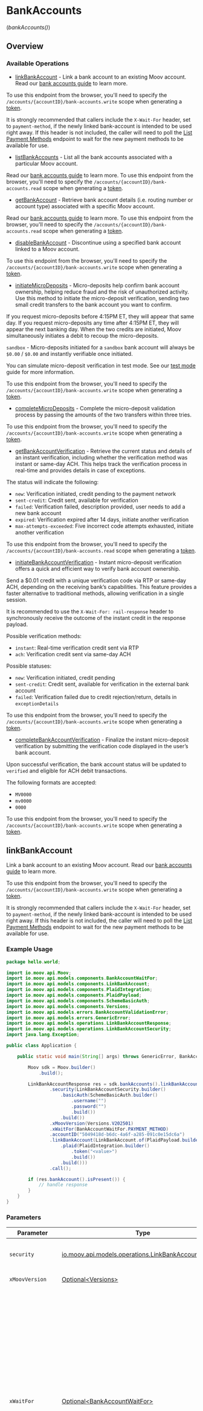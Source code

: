 # BankAccounts
(*bankAccounts()*)

## Overview

### Available Operations

* [linkBankAccount](#linkbankaccount) - Link a bank account to an existing Moov account. Read our [bank accounts guide](https://docs.moov.io/guides/sources/bank-accounts/) to learn more.

To use this endpoint from the browser, you'll need to specify the `/accounts/{accountID}/bank-accounts.write` scope when generating a [token](https://docs.moov.io/api/authentication/access-tokens/).

It is strongly recommended that callers include the `X-Wait-For` header, set to `payment-method`, if the newly linked
bank-account is intended to be used right away. If this header is not included, the caller will need to poll the [List Payment
Methods](https://docs.moov.io/api/sources/payment-methods/list/)
endpoint to wait for the new payment methods to be available for use.
* [listBankAccounts](#listbankaccounts) - List all the bank accounts associated with a particular Moov account. 

Read our [bank accounts guide](https://docs.moov.io/guides/sources/bank-accounts/) to learn more. To use this endpoint 
from the browser, you'll need to specify the `/accounts/{accountID}/bank-accounts.read` scope when generating a 
[token](https://docs.moov.io/api/authentication/access-tokens/).
* [getBankAccount](#getbankaccount) - Retrieve bank account details (i.e. routing number or account type) associated with a specific Moov account. 

Read our [bank accounts guide](https://docs.moov.io/guides/sources/bank-accounts/) to learn more. To use this 
endpoint from the browser, you'll need to specify the `/accounts/{accountID}/bank-accounts.read` scope when 
generating a [token](https://docs.moov.io/api/authentication/access-tokens/).
* [disableBankAccount](#disablebankaccount) - Discontinue using a specified bank account linked to a Moov account. 

To use this endpoint from the browser, you'll need to specify the `/accounts/{accountID}/bank-accounts.write` scope 
when generating a [token](https://docs.moov.io/api/authentication/access-tokens/).
* [initiateMicroDeposits](#initiatemicrodeposits) - Micro-deposits help confirm bank account ownership, helping reduce fraud and the risk of unauthorized activity. Use this method to initiate the micro-deposit verification, sending two small credit transfers to the bank account you want to confirm.

If you request micro-deposits before 4:15PM ET, they will appear that same day. If you request micro-deposits any time after 4:15PM ET, they will appear the next banking day. When the two credits are initiated, Moov simultaneously initiates a debit to recoup the micro-deposits. 

`sandbox` - Micro-deposits initiated for a `sandbox` bank account will always be `$0.00` / `$0.00` and instantly verifiable once initiated.

You can simulate micro-deposit verification in test mode. See our [test mode](https://docs.moov.io/guides/get-started/test-mode/#micro-deposits) guide for more information.

To use this endpoint from the browser, you'll need to specify the `/accounts/{accountID}/bank-accounts.write` scope when generating a [token](https://docs.moov.io/api/authentication/access-tokens/).
* [completeMicroDeposits](#completemicrodeposits) - Complete the micro-deposit validation process by passing the amounts of the two transfers within three tries.

To use this endpoint from the browser, you'll need to specify the `/accounts/{accountID}/bank-accounts.write` scope when generating a 
[token](https://docs.moov.io/api/authentication/access-tokens/).
* [getBankAccountVerification](#getbankaccountverification) - Retrieve the current status and details of an instant verification, including whether the verification method was instant or same-day 
ACH. This helps track the verification process in real-time and provides details in case of exceptions.

The status will indicate the following:

- `new`: Verification initiated, credit pending to the payment network
- `sent-credit`: Credit sent, available for verification
- `failed`: Verification failed, description provided, user needs to add a new bank account
- `expired`: Verification expired after 14 days, initiate another verification
- `max-attempts-exceeded`: Five incorrect code attempts exhausted, initiate another verification

To use this endpoint from the browser, you'll need to specify the `/accounts/{accountID}/bank-accounts.read` scope when generating a 
[token](https://docs.moov.io/api/authentication/access-tokens/).
* [initiateBankAccountVerification](#initiatebankaccountverification) - Instant micro-deposit verification offers a quick and efficient way to verify bank account ownership. 

Send a $0.01 credit with a unique verification code via RTP or same-day ACH, depending on the receiving bank’s capabilities. This
feature provides a faster alternative to traditional methods, allowing verification in a single session.

It is recommended to use the `X-Wait-For: rail-response` header to synchronously receive the outcome of the instant credit in the
 response payload.

Possible verification methods:
  - `instant`: Real-time verification credit sent via RTP
  - `ach`: Verification credit sent via same-day ACH

Possible statuses:
  - `new`: Verification initiated, credit pending
  - `sent-credit`: Credit sent, available for verification in the external bank account
  - `failed`: Verification failed due to credit rejection/return, details in `exceptionDetails`

To use this endpoint from the browser, you'll need to specify the `/accounts/{accountID}/bank-accounts.write` scope when generating a 
[token](https://docs.moov.io/api/authentication/access-tokens/).
* [completeBankAccountVerification](#completebankaccountverification) - Finalize the instant micro-deposit verification by submitting the verification code displayed in the user’s bank account. 

Upon successful verification, the bank account status will be updated to `verified` and eligible for ACH debit transactions.

The following formats are accepted:
- `MV0000`
- `mv0000`
- `0000`

To use this endpoint from the browser, you'll need to specify the `/accounts/{accountID}/bank-accounts.write` scope when 
generating a [token](https://docs.moov.io/api/authentication/access-tokens/).

## linkBankAccount

Link a bank account to an existing Moov account. Read our [bank accounts guide](https://docs.moov.io/guides/sources/bank-accounts/) to learn more.

To use this endpoint from the browser, you'll need to specify the `/accounts/{accountID}/bank-accounts.write` scope when generating a [token](https://docs.moov.io/api/authentication/access-tokens/).

It is strongly recommended that callers include the `X-Wait-For` header, set to `payment-method`, if the newly linked
bank-account is intended to be used right away. If this header is not included, the caller will need to poll the [List Payment
Methods](https://docs.moov.io/api/sources/payment-methods/list/)
endpoint to wait for the new payment methods to be available for use.

### Example Usage

```java
package hello.world;

import io.moov.api.Moov;
import io.moov.api.models.components.BankAccountWaitFor;
import io.moov.api.models.components.LinkBankAccount;
import io.moov.api.models.components.PlaidIntegration;
import io.moov.api.models.components.PlaidPayload;
import io.moov.api.models.components.SchemeBasicAuth;
import io.moov.api.models.components.Versions;
import io.moov.api.models.errors.BankAccountValidationError;
import io.moov.api.models.errors.GenericError;
import io.moov.api.models.operations.LinkBankAccountResponse;
import io.moov.api.models.operations.LinkBankAccountSecurity;
import java.lang.Exception;

public class Application {

    public static void main(String[] args) throws GenericError, BankAccountValidationError, Exception {

        Moov sdk = Moov.builder()
            .build();

        LinkBankAccountResponse res = sdk.bankAccounts().linkBankAccount()
                .security(LinkBankAccountSecurity.builder()
                    .basicAuth(SchemeBasicAuth.builder()
                        .username("")
                        .password("")
                        .build())
                    .build())
                .xMoovVersion(Versions.V202501)
                .xWaitFor(BankAccountWaitFor.PAYMENT_METHOD)
                .accountID("5049418d-b6dc-4a6f-a285-091c0e15dc6a")
                .linkBankAccount(LinkBankAccount.of(PlaidPayload.builder()
                    .plaid(PlaidIntegration.builder()
                        .token("<value>")
                        .build())
                    .build()))
                .call();

        if (res.bankAccount().isPresent()) {
            // handle response
        }
    }
}
```

### Parameters

| Parameter                                                                                                                                                                                                                                                                                                                                                                   | Type                                                                                                                                                                                                                                                                                                                                                                        | Required                                                                                                                                                                                                                                                                                                                                                                    | Description                                                                                                                                                                                                                                                                                                                                                                 |
| --------------------------------------------------------------------------------------------------------------------------------------------------------------------------------------------------------------------------------------------------------------------------------------------------------------------------------------------------------------------------- | --------------------------------------------------------------------------------------------------------------------------------------------------------------------------------------------------------------------------------------------------------------------------------------------------------------------------------------------------------------------------- | --------------------------------------------------------------------------------------------------------------------------------------------------------------------------------------------------------------------------------------------------------------------------------------------------------------------------------------------------------------------------- | --------------------------------------------------------------------------------------------------------------------------------------------------------------------------------------------------------------------------------------------------------------------------------------------------------------------------------------------------------------------------- |
| `security`                                                                                                                                                                                                                                                                                                                                                                  | [io.moov.api.models.operations.LinkBankAccountSecurity](../../models/operations/LinkBankAccountSecurity.md)                                                                                                                                                                                                                                                                 | :heavy_check_mark:                                                                                                                                                                                                                                                                                                                                                          | The security requirements to use for the request.                                                                                                                                                                                                                                                                                                                           |
| `xMoovVersion`                                                                                                                                                                                                                                                                                                                                                              | [Optional\<Versions>](../../models/components/Versions.md)                                                                                                                                                                                                                                                                                                                  | :heavy_minus_sign:                                                                                                                                                                                                                                                                                                                                                          | Specify an API version.                                                                                                                                                                                                                                                                                                                                                     |
| `xWaitFor`                                                                                                                                                                                                                                                                                                                                                                  | [Optional\<BankAccountWaitFor>](../../models/components/BankAccountWaitFor.md)                                                                                                                                                                                                                                                                                              | :heavy_minus_sign:                                                                                                                                                                                                                                                                                                                                                          | Optional header to wait for certain events, such as the creation of a payment method, to occur before returning a response.<br/><br/>When this header is set to `payment-method`, the response will include any payment methods that were created for the newly<br/>linked card in the `paymentMethods` field. Otherwise, the `paymentMethods` field will be omitted from the response. |
| `accountID`                                                                                                                                                                                                                                                                                                                                                                 | *String*                                                                                                                                                                                                                                                                                                                                                                    | :heavy_check_mark:                                                                                                                                                                                                                                                                                                                                                          | N/A                                                                                                                                                                                                                                                                                                                                                                         |
| `linkBankAccount`                                                                                                                                                                                                                                                                                                                                                           | [LinkBankAccount](../../models/components/LinkBankAccount.md)                                                                                                                                                                                                                                                                                                               | :heavy_check_mark:                                                                                                                                                                                                                                                                                                                                                          | N/A                                                                                                                                                                                                                                                                                                                                                                         |

### Response

**[LinkBankAccountResponse](../../models/operations/LinkBankAccountResponse.md)**

### Errors

| Error Type                               | Status Code                              | Content Type                             |
| ---------------------------------------- | ---------------------------------------- | ---------------------------------------- |
| models/errors/GenericError               | 400, 409                                 | application/json                         |
| models/errors/BankAccountValidationError | 422                                      | application/json                         |
| models/errors/APIException               | 4XX, 5XX                                 | \*/\*                                    |

## listBankAccounts

List all the bank accounts associated with a particular Moov account. 

Read our [bank accounts guide](https://docs.moov.io/guides/sources/bank-accounts/) to learn more. To use this endpoint 
from the browser, you'll need to specify the `/accounts/{accountID}/bank-accounts.read` scope when generating a 
[token](https://docs.moov.io/api/authentication/access-tokens/).

### Example Usage

```java
package hello.world;

import io.moov.api.Moov;
import io.moov.api.models.components.SchemeBasicAuth;
import io.moov.api.models.components.Versions;
import io.moov.api.models.operations.ListBankAccountsResponse;
import io.moov.api.models.operations.ListBankAccountsSecurity;
import java.lang.Exception;

public class Application {

    public static void main(String[] args) throws Exception {

        Moov sdk = Moov.builder()
            .build();

        ListBankAccountsResponse res = sdk.bankAccounts().listBankAccounts()
                .security(ListBankAccountsSecurity.builder()
                    .basicAuth(SchemeBasicAuth.builder()
                        .username("")
                        .password("")
                        .build())
                    .build())
                .xMoovVersion(Versions.V202507)
                .accountID("91095bec-ade2-4a8c-9f46-ae7f07234fee")
                .call();

        if (res.bankAccounts().isPresent()) {
            // handle response
        }
    }
}
```

### Parameters

| Parameter                                                                                                     | Type                                                                                                          | Required                                                                                                      | Description                                                                                                   |
| ------------------------------------------------------------------------------------------------------------- | ------------------------------------------------------------------------------------------------------------- | ------------------------------------------------------------------------------------------------------------- | ------------------------------------------------------------------------------------------------------------- |
| `security`                                                                                                    | [io.moov.api.models.operations.ListBankAccountsSecurity](../../models/operations/ListBankAccountsSecurity.md) | :heavy_check_mark:                                                                                            | The security requirements to use for the request.                                                             |
| `xMoovVersion`                                                                                                | [Optional\<Versions>](../../models/components/Versions.md)                                                    | :heavy_minus_sign:                                                                                            | Specify an API version.                                                                                       |
| `accountID`                                                                                                   | *String*                                                                                                      | :heavy_check_mark:                                                                                            | N/A                                                                                                           |

### Response

**[ListBankAccountsResponse](../../models/operations/ListBankAccountsResponse.md)**

### Errors

| Error Type                 | Status Code                | Content Type               |
| -------------------------- | -------------------------- | -------------------------- |
| models/errors/APIException | 4XX, 5XX                   | \*/\*                      |

## getBankAccount

Retrieve bank account details (i.e. routing number or account type) associated with a specific Moov account. 

Read our [bank accounts guide](https://docs.moov.io/guides/sources/bank-accounts/) to learn more. To use this 
endpoint from the browser, you'll need to specify the `/accounts/{accountID}/bank-accounts.read` scope when 
generating a [token](https://docs.moov.io/api/authentication/access-tokens/).

### Example Usage

```java
package hello.world;

import io.moov.api.Moov;
import io.moov.api.models.components.SchemeBasicAuth;
import io.moov.api.models.components.Versions;
import io.moov.api.models.operations.GetBankAccountResponse;
import io.moov.api.models.operations.GetBankAccountSecurity;
import java.lang.Exception;

public class Application {

    public static void main(String[] args) throws Exception {

        Moov sdk = Moov.builder()
            .build();

        GetBankAccountResponse res = sdk.bankAccounts().getBankAccount()
                .security(GetBankAccountSecurity.builder()
                    .basicAuth(SchemeBasicAuth.builder()
                        .username("")
                        .password("")
                        .build())
                    .build())
                .xMoovVersion(Versions.V202501)
                .accountID("30085225-d87e-47cd-8f08-001465f8cd22")
                .bankAccountID("6c5a7be6-792b-4628-af28-a852f8c9de5b")
                .call();

        if (res.bankAccount().isPresent()) {
            // handle response
        }
    }
}
```

### Parameters

| Parameter                                                                                                 | Type                                                                                                      | Required                                                                                                  | Description                                                                                               |
| --------------------------------------------------------------------------------------------------------- | --------------------------------------------------------------------------------------------------------- | --------------------------------------------------------------------------------------------------------- | --------------------------------------------------------------------------------------------------------- |
| `security`                                                                                                | [io.moov.api.models.operations.GetBankAccountSecurity](../../models/operations/GetBankAccountSecurity.md) | :heavy_check_mark:                                                                                        | The security requirements to use for the request.                                                         |
| `xMoovVersion`                                                                                            | [Optional\<Versions>](../../models/components/Versions.md)                                                | :heavy_minus_sign:                                                                                        | Specify an API version.                                                                                   |
| `accountID`                                                                                               | *String*                                                                                                  | :heavy_check_mark:                                                                                        | N/A                                                                                                       |
| `bankAccountID`                                                                                           | *String*                                                                                                  | :heavy_check_mark:                                                                                        | N/A                                                                                                       |

### Response

**[GetBankAccountResponse](../../models/operations/GetBankAccountResponse.md)**

### Errors

| Error Type                 | Status Code                | Content Type               |
| -------------------------- | -------------------------- | -------------------------- |
| models/errors/APIException | 4XX, 5XX                   | \*/\*                      |

## disableBankAccount

Discontinue using a specified bank account linked to a Moov account. 

To use this endpoint from the browser, you'll need to specify the `/accounts/{accountID}/bank-accounts.write` scope 
when generating a [token](https://docs.moov.io/api/authentication/access-tokens/).

### Example Usage

```java
package hello.world;

import io.moov.api.Moov;
import io.moov.api.models.components.SchemeBasicAuth;
import io.moov.api.models.components.Versions;
import io.moov.api.models.errors.GenericError;
import io.moov.api.models.operations.DisableBankAccountResponse;
import io.moov.api.models.operations.DisableBankAccountSecurity;
import java.lang.Exception;

public class Application {

    public static void main(String[] args) throws GenericError, Exception {

        Moov sdk = Moov.builder()
            .build();

        DisableBankAccountResponse res = sdk.bankAccounts().disableBankAccount()
                .security(DisableBankAccountSecurity.builder()
                    .basicAuth(SchemeBasicAuth.builder()
                        .username("")
                        .password("")
                        .build())
                    .build())
                .xMoovVersion(Versions.LATEST)
                .accountID("d01209e7-2701-46cc-b0ba-56eabf4e1ec7")
                .bankAccountID("0ae3f56a-e391-4a80-962d-9fe4c7a45b97")
                .call();

        // handle response
    }
}
```

### Parameters

| Parameter                                                                                                         | Type                                                                                                              | Required                                                                                                          | Description                                                                                                       |
| ----------------------------------------------------------------------------------------------------------------- | ----------------------------------------------------------------------------------------------------------------- | ----------------------------------------------------------------------------------------------------------------- | ----------------------------------------------------------------------------------------------------------------- |
| `security`                                                                                                        | [io.moov.api.models.operations.DisableBankAccountSecurity](../../models/operations/DisableBankAccountSecurity.md) | :heavy_check_mark:                                                                                                | The security requirements to use for the request.                                                                 |
| `xMoovVersion`                                                                                                    | [Optional\<Versions>](../../models/components/Versions.md)                                                        | :heavy_minus_sign:                                                                                                | Specify an API version.                                                                                           |
| `accountID`                                                                                                       | *String*                                                                                                          | :heavy_check_mark:                                                                                                | N/A                                                                                                               |
| `bankAccountID`                                                                                                   | *String*                                                                                                          | :heavy_check_mark:                                                                                                | N/A                                                                                                               |

### Response

**[DisableBankAccountResponse](../../models/operations/DisableBankAccountResponse.md)**

### Errors

| Error Type                 | Status Code                | Content Type               |
| -------------------------- | -------------------------- | -------------------------- |
| models/errors/GenericError | 400, 409                   | application/json           |
| models/errors/APIException | 4XX, 5XX                   | \*/\*                      |

## initiateMicroDeposits

Micro-deposits help confirm bank account ownership, helping reduce fraud and the risk of unauthorized activity. Use this method to initiate the micro-deposit verification, sending two small credit transfers to the bank account you want to confirm.

If you request micro-deposits before 4:15PM ET, they will appear that same day. If you request micro-deposits any time after 4:15PM ET, they will appear the next banking day. When the two credits are initiated, Moov simultaneously initiates a debit to recoup the micro-deposits. 

`sandbox` - Micro-deposits initiated for a `sandbox` bank account will always be `$0.00` / `$0.00` and instantly verifiable once initiated.

You can simulate micro-deposit verification in test mode. See our [test mode](https://docs.moov.io/guides/get-started/test-mode/#micro-deposits) guide for more information.

To use this endpoint from the browser, you'll need to specify the `/accounts/{accountID}/bank-accounts.write` scope when generating a [token](https://docs.moov.io/api/authentication/access-tokens/).

### Example Usage

```java
package hello.world;

import io.moov.api.Moov;
import io.moov.api.models.components.SchemeBasicAuth;
import io.moov.api.models.components.Versions;
import io.moov.api.models.errors.GenericError;
import io.moov.api.models.operations.InitiateMicroDepositsResponse;
import io.moov.api.models.operations.InitiateMicroDepositsSecurity;
import java.lang.Exception;

public class Application {

    public static void main(String[] args) throws GenericError, Exception {

        Moov sdk = Moov.builder()
            .build();

        InitiateMicroDepositsResponse res = sdk.bankAccounts().initiateMicroDeposits()
                .security(InitiateMicroDepositsSecurity.builder()
                    .basicAuth(SchemeBasicAuth.builder()
                        .username("")
                        .password("")
                        .build())
                    .build())
                .xMoovVersion(Versions.LATEST)
                .accountID("ff04d5ff-8ad2-4d87-baf2-0c9dcb6d3e2a")
                .bankAccountID("10ed8688-d7e2-4a70-827d-af795759945d")
                .call();

        // handle response
    }
}
```

### Parameters

| Parameter                                                                                                               | Type                                                                                                                    | Required                                                                                                                | Description                                                                                                             |
| ----------------------------------------------------------------------------------------------------------------------- | ----------------------------------------------------------------------------------------------------------------------- | ----------------------------------------------------------------------------------------------------------------------- | ----------------------------------------------------------------------------------------------------------------------- |
| `security`                                                                                                              | [io.moov.api.models.operations.InitiateMicroDepositsSecurity](../../models/operations/InitiateMicroDepositsSecurity.md) | :heavy_check_mark:                                                                                                      | The security requirements to use for the request.                                                                       |
| `xMoovVersion`                                                                                                          | [Optional\<Versions>](../../models/components/Versions.md)                                                              | :heavy_minus_sign:                                                                                                      | Specify an API version.                                                                                                 |
| `accountID`                                                                                                             | *String*                                                                                                                | :heavy_check_mark:                                                                                                      | N/A                                                                                                                     |
| `bankAccountID`                                                                                                         | *String*                                                                                                                | :heavy_check_mark:                                                                                                      | N/A                                                                                                                     |

### Response

**[InitiateMicroDepositsResponse](../../models/operations/InitiateMicroDepositsResponse.md)**

### Errors

| Error Type                 | Status Code                | Content Type               |
| -------------------------- | -------------------------- | -------------------------- |
| models/errors/GenericError | 400, 409                   | application/json           |
| models/errors/APIException | 4XX, 5XX                   | \*/\*                      |

## completeMicroDeposits

Complete the micro-deposit validation process by passing the amounts of the two transfers within three tries.

To use this endpoint from the browser, you'll need to specify the `/accounts/{accountID}/bank-accounts.write` scope when generating a 
[token](https://docs.moov.io/api/authentication/access-tokens/).

### Example Usage

```java
package hello.world;

import io.moov.api.Moov;
import io.moov.api.models.components.CompleteMicroDeposits;
import io.moov.api.models.components.SchemeBasicAuth;
import io.moov.api.models.components.Versions;
import io.moov.api.models.errors.GenericError;
import io.moov.api.models.errors.MicroDepositValidationError;
import io.moov.api.models.operations.CompleteMicroDepositsResponse;
import io.moov.api.models.operations.CompleteMicroDepositsSecurity;
import java.lang.Exception;
import java.util.List;

public class Application {

    public static void main(String[] args) throws GenericError, MicroDepositValidationError, Exception {

        Moov sdk = Moov.builder()
            .build();

        CompleteMicroDepositsResponse res = sdk.bankAccounts().completeMicroDeposits()
                .security(CompleteMicroDepositsSecurity.builder()
                    .basicAuth(SchemeBasicAuth.builder()
                        .username("")
                        .password("")
                        .build())
                    .build())
                .xMoovVersion(Versions.LATEST)
                .accountID("ebfc273d-980b-4a92-8dd9-bf9996f2a16e")
                .bankAccountID("3e6af61e-a5cb-4281-b0e6-e7e3d39edf65")
                .completeMicroDeposits(CompleteMicroDeposits.builder()
                    .amounts(List.of(
                        18L,
                        21L))
                    .build())
                .call();

        if (res.completedMicroDeposits().isPresent()) {
            // handle response
        }
    }
}
```

### Parameters

| Parameter                                                                                                               | Type                                                                                                                    | Required                                                                                                                | Description                                                                                                             |
| ----------------------------------------------------------------------------------------------------------------------- | ----------------------------------------------------------------------------------------------------------------------- | ----------------------------------------------------------------------------------------------------------------------- | ----------------------------------------------------------------------------------------------------------------------- |
| `security`                                                                                                              | [io.moov.api.models.operations.CompleteMicroDepositsSecurity](../../models/operations/CompleteMicroDepositsSecurity.md) | :heavy_check_mark:                                                                                                      | The security requirements to use for the request.                                                                       |
| `xMoovVersion`                                                                                                          | [Optional\<Versions>](../../models/components/Versions.md)                                                              | :heavy_minus_sign:                                                                                                      | Specify an API version.                                                                                                 |
| `accountID`                                                                                                             | *String*                                                                                                                | :heavy_check_mark:                                                                                                      | N/A                                                                                                                     |
| `bankAccountID`                                                                                                         | *String*                                                                                                                | :heavy_check_mark:                                                                                                      | N/A                                                                                                                     |
| `completeMicroDeposits`                                                                                                 | [CompleteMicroDeposits](../../models/components/CompleteMicroDeposits.md)                                               | :heavy_check_mark:                                                                                                      | N/A                                                                                                                     |

### Response

**[CompleteMicroDepositsResponse](../../models/operations/CompleteMicroDepositsResponse.md)**

### Errors

| Error Type                                | Status Code                               | Content Type                              |
| ----------------------------------------- | ----------------------------------------- | ----------------------------------------- |
| models/errors/GenericError                | 400, 409                                  | application/json                          |
| models/errors/MicroDepositValidationError | 422                                       | application/json                          |
| models/errors/APIException                | 4XX, 5XX                                  | \*/\*                                     |

## getBankAccountVerification

Retrieve the current status and details of an instant verification, including whether the verification method was instant or same-day 
ACH. This helps track the verification process in real-time and provides details in case of exceptions.

The status will indicate the following:

- `new`: Verification initiated, credit pending to the payment network
- `sent-credit`: Credit sent, available for verification
- `failed`: Verification failed, description provided, user needs to add a new bank account
- `expired`: Verification expired after 14 days, initiate another verification
- `max-attempts-exceeded`: Five incorrect code attempts exhausted, initiate another verification

To use this endpoint from the browser, you'll need to specify the `/accounts/{accountID}/bank-accounts.read` scope when generating a 
[token](https://docs.moov.io/api/authentication/access-tokens/).

### Example Usage

```java
package hello.world;

import io.moov.api.Moov;
import io.moov.api.models.components.SchemeBasicAuth;
import io.moov.api.models.components.Versions;
import io.moov.api.models.operations.GetBankAccountVerificationResponse;
import io.moov.api.models.operations.GetBankAccountVerificationSecurity;
import java.lang.Exception;

public class Application {

    public static void main(String[] args) throws Exception {

        Moov sdk = Moov.builder()
            .build();

        GetBankAccountVerificationResponse res = sdk.bankAccounts().getBankAccountVerification()
                .security(GetBankAccountVerificationSecurity.builder()
                    .basicAuth(SchemeBasicAuth.builder()
                        .username("")
                        .password("")
                        .build())
                    .build())
                .xMoovVersion(Versions.V202401)
                .accountID("0102058c-a936-482a-a3ca-2355850903d7")
                .bankAccountID("ee6888ef-544e-4146-bab7-ea04e31b2274")
                .call();

        if (res.bankAccountVerification().isPresent()) {
            // handle response
        }
    }
}
```

### Parameters

| Parameter                                                                                                                         | Type                                                                                                                              | Required                                                                                                                          | Description                                                                                                                       |
| --------------------------------------------------------------------------------------------------------------------------------- | --------------------------------------------------------------------------------------------------------------------------------- | --------------------------------------------------------------------------------------------------------------------------------- | --------------------------------------------------------------------------------------------------------------------------------- |
| `security`                                                                                                                        | [io.moov.api.models.operations.GetBankAccountVerificationSecurity](../../models/operations/GetBankAccountVerificationSecurity.md) | :heavy_check_mark:                                                                                                                | The security requirements to use for the request.                                                                                 |
| `xMoovVersion`                                                                                                                    | [Optional\<Versions>](../../models/components/Versions.md)                                                                        | :heavy_minus_sign:                                                                                                                | Specify an API version.                                                                                                           |
| `accountID`                                                                                                                       | *String*                                                                                                                          | :heavy_check_mark:                                                                                                                | N/A                                                                                                                               |
| `bankAccountID`                                                                                                                   | *String*                                                                                                                          | :heavy_check_mark:                                                                                                                | N/A                                                                                                                               |

### Response

**[GetBankAccountVerificationResponse](../../models/operations/GetBankAccountVerificationResponse.md)**

### Errors

| Error Type                 | Status Code                | Content Type               |
| -------------------------- | -------------------------- | -------------------------- |
| models/errors/APIException | 4XX, 5XX                   | \*/\*                      |

## initiateBankAccountVerification

Instant micro-deposit verification offers a quick and efficient way to verify bank account ownership. 

Send a $0.01 credit with a unique verification code via RTP or same-day ACH, depending on the receiving bank’s capabilities. This
feature provides a faster alternative to traditional methods, allowing verification in a single session.

It is recommended to use the `X-Wait-For: rail-response` header to synchronously receive the outcome of the instant credit in the
 response payload.

Possible verification methods:
  - `instant`: Real-time verification credit sent via RTP
  - `ach`: Verification credit sent via same-day ACH

Possible statuses:
  - `new`: Verification initiated, credit pending
  - `sent-credit`: Credit sent, available for verification in the external bank account
  - `failed`: Verification failed due to credit rejection/return, details in `exceptionDetails`

To use this endpoint from the browser, you'll need to specify the `/accounts/{accountID}/bank-accounts.write` scope when generating a 
[token](https://docs.moov.io/api/authentication/access-tokens/).

### Example Usage

```java
package hello.world;

import io.moov.api.Moov;
import io.moov.api.models.components.BankAccountWaitFor;
import io.moov.api.models.components.SchemeBasicAuth;
import io.moov.api.models.components.Versions;
import io.moov.api.models.errors.GenericError;
import io.moov.api.models.operations.InitiateBankAccountVerificationResponse;
import io.moov.api.models.operations.InitiateBankAccountVerificationSecurity;
import java.lang.Exception;

public class Application {

    public static void main(String[] args) throws GenericError, Exception {

        Moov sdk = Moov.builder()
            .build();

        InitiateBankAccountVerificationResponse res = sdk.bankAccounts().initiateBankAccountVerification()
                .security(InitiateBankAccountVerificationSecurity.builder()
                    .basicAuth(SchemeBasicAuth.builder()
                        .username("")
                        .password("")
                        .build())
                    .build())
                .xMoovVersion(Versions.V202510)
                .xWaitFor(BankAccountWaitFor.PAYMENT_METHOD)
                .accountID("c2b4967e-86a5-474e-a78e-f013315f7dcc")
                .bankAccountID("d648f8f3-7641-4e40-8a99-c08de14889c8")
                .call();

        if (res.bankAccountVerificationCreated().isPresent()) {
            // handle response
        }
    }
}
```

### Parameters

| Parameter                                                                                                                                                                                                                                  | Type                                                                                                                                                                                                                                       | Required                                                                                                                                                                                                                                   | Description                                                                                                                                                                                                                                |
| ------------------------------------------------------------------------------------------------------------------------------------------------------------------------------------------------------------------------------------------ | ------------------------------------------------------------------------------------------------------------------------------------------------------------------------------------------------------------------------------------------ | ------------------------------------------------------------------------------------------------------------------------------------------------------------------------------------------------------------------------------------------ | ------------------------------------------------------------------------------------------------------------------------------------------------------------------------------------------------------------------------------------------ |
| `security`                                                                                                                                                                                                                                 | [io.moov.api.models.operations.InitiateBankAccountVerificationSecurity](../../models/operations/InitiateBankAccountVerificationSecurity.md)                                                                                                | :heavy_check_mark:                                                                                                                                                                                                                         | The security requirements to use for the request.                                                                                                                                                                                          |
| `xMoovVersion`                                                                                                                                                                                                                             | [Optional\<Versions>](../../models/components/Versions.md)                                                                                                                                                                                 | :heavy_minus_sign:                                                                                                                                                                                                                         | Specify an API version.                                                                                                                                                                                                                    |
| `xWaitFor`                                                                                                                                                                                                                                 | [BankAccountWaitFor](../../models/components/BankAccountWaitFor.md)                                                                                                                                                                        | :heavy_check_mark:                                                                                                                                                                                                                         | Optional header to wait for certain events, such as the rail response, to occur before returning a response.<br/><br/>When this header is set to `rail-response`, the endpoint will wait for a sent-credit or failed status from the payment rail. |
| `accountID`                                                                                                                                                                                                                                | *String*                                                                                                                                                                                                                                   | :heavy_check_mark:                                                                                                                                                                                                                         | N/A                                                                                                                                                                                                                                        |
| `bankAccountID`                                                                                                                                                                                                                            | *String*                                                                                                                                                                                                                                   | :heavy_check_mark:                                                                                                                                                                                                                         | N/A                                                                                                                                                                                                                                        |

### Response

**[InitiateBankAccountVerificationResponse](../../models/operations/InitiateBankAccountVerificationResponse.md)**

### Errors

| Error Type                 | Status Code                | Content Type               |
| -------------------------- | -------------------------- | -------------------------- |
| models/errors/GenericError | 400, 409                   | application/json           |
| models/errors/APIException | 4XX, 5XX                   | \*/\*                      |

## completeBankAccountVerification

Finalize the instant micro-deposit verification by submitting the verification code displayed in the user’s bank account. 

Upon successful verification, the bank account status will be updated to `verified` and eligible for ACH debit transactions.

The following formats are accepted:
- `MV0000`
- `mv0000`
- `0000`

To use this endpoint from the browser, you'll need to specify the `/accounts/{accountID}/bank-accounts.write` scope when 
generating a [token](https://docs.moov.io/api/authentication/access-tokens/).

### Example Usage

```java
package hello.world;

import io.moov.api.Moov;
import io.moov.api.models.components.CompleteBankAccountVerification;
import io.moov.api.models.components.SchemeBasicAuth;
import io.moov.api.models.components.Versions;
import io.moov.api.models.errors.GenericError;
import io.moov.api.models.operations.CompleteBankAccountVerificationResponse;
import io.moov.api.models.operations.CompleteBankAccountVerificationSecurity;
import java.lang.Exception;

public class Application {

    public static void main(String[] args) throws GenericError, Exception {

        Moov sdk = Moov.builder()
            .build();

        CompleteBankAccountVerificationResponse res = sdk.bankAccounts().completeBankAccountVerification()
                .security(CompleteBankAccountVerificationSecurity.builder()
                    .basicAuth(SchemeBasicAuth.builder()
                        .username("")
                        .password("")
                        .build())
                    .build())
                .xMoovVersion(Versions.V202507)
                .accountID("88cf5aa5-bf76-406e-a986-eb33cd8890e3")
                .bankAccountID("0157260f-ae3c-496c-a9d8-24de5fbc6b31")
                .completeBankAccountVerification(CompleteBankAccountVerification.builder()
                    .code("MV1234")
                    .build())
                .call();

        if (res.bankAccountVerification().isPresent()) {
            // handle response
        }
    }
}
```

### Parameters

| Parameter                                                                                                                                   | Type                                                                                                                                        | Required                                                                                                                                    | Description                                                                                                                                 |
| ------------------------------------------------------------------------------------------------------------------------------------------- | ------------------------------------------------------------------------------------------------------------------------------------------- | ------------------------------------------------------------------------------------------------------------------------------------------- | ------------------------------------------------------------------------------------------------------------------------------------------- |
| `security`                                                                                                                                  | [io.moov.api.models.operations.CompleteBankAccountVerificationSecurity](../../models/operations/CompleteBankAccountVerificationSecurity.md) | :heavy_check_mark:                                                                                                                          | The security requirements to use for the request.                                                                                           |
| `xMoovVersion`                                                                                                                              | [Optional\<Versions>](../../models/components/Versions.md)                                                                                  | :heavy_minus_sign:                                                                                                                          | Specify an API version.                                                                                                                     |
| `accountID`                                                                                                                                 | *String*                                                                                                                                    | :heavy_check_mark:                                                                                                                          | N/A                                                                                                                                         |
| `bankAccountID`                                                                                                                             | *String*                                                                                                                                    | :heavy_check_mark:                                                                                                                          | N/A                                                                                                                                         |
| `completeBankAccountVerification`                                                                                                           | [CompleteBankAccountVerification](../../models/components/CompleteBankAccountVerification.md)                                               | :heavy_check_mark:                                                                                                                          | N/A                                                                                                                                         |

### Response

**[CompleteBankAccountVerificationResponse](../../models/operations/CompleteBankAccountVerificationResponse.md)**

### Errors

| Error Type                 | Status Code                | Content Type               |
| -------------------------- | -------------------------- | -------------------------- |
| models/errors/GenericError | 400, 409, 422              | application/json           |
| models/errors/APIException | 4XX, 5XX                   | \*/\*                      |